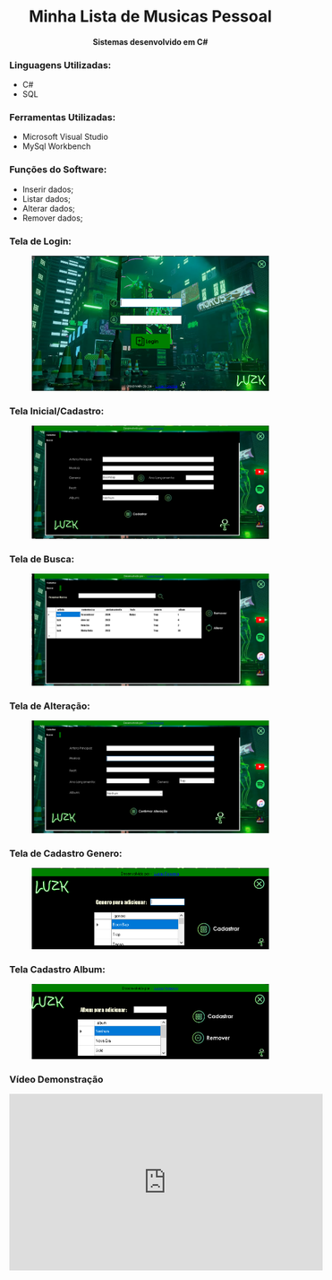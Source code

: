 <h1 align="center">Minha Lista de Musicas Pessoal</h1>
<h4 align='center'>Sistemas desenvolvido em C#</h2>

### Linguagens Utilizadas:
* C#
* SQL

### Ferramentas Utilizadas:
* Microsoft Visual Studio
* MySql Workbench

### Funções do Software:
* Inserir dados;
* Listar dados;
* Alterar dados;
* Remover dados;

### Tela de Login:

<figure>
  <img src="https://raw.githubusercontent.com/luskafonseca/ListadeMusicas/main/img/login.PNG" alt="Login">
</figure>

### Tela Inicial/Cadastro:

<figure>
  <img src="https://raw.githubusercontent.com/luskafonseca/ListadeMusicas/main/img/inicial.PNG" alt="Home">
</figure>

### Tela de Busca:

<figure>
  <img src="https://raw.githubusercontent.com/luskafonseca/ListadeMusicas/main/img/busca.PNG" alt="Busca">
</figure>

### Tela de Alteração:

<figure>
  <img src="https://raw.githubusercontent.com/luskafonseca/ListadeMusicas/main/img/altera.PNG" alt="Alterar">
</figure>

### Tela de Cadastro Genero:

<figure>
  <img src="https://raw.githubusercontent.com/luskafonseca/ListadeMusicas/main/img/cad_genero.PNG" alt="Produto">
</figure>

### Tela Cadastro Album:

<figure>
  <img src="https://raw.githubusercontent.com/luskafonseca/ListadeMusicas/main/img/cad_album.PNG" alt="Funcionario">
</figure>

### Vídeo Demonstração
<iframe width="560" height="315" src="https://www.youtube.com/embed/_T7IIGpCYh0?si=pwrx-L73pJrrxNJh" title="YouTube video player" frameborder="0" allow="accelerometer; autoplay; clipboard-write; encrypted-media; gyroscope; picture-in-picture; web-share" allowfullscreen></iframe>



